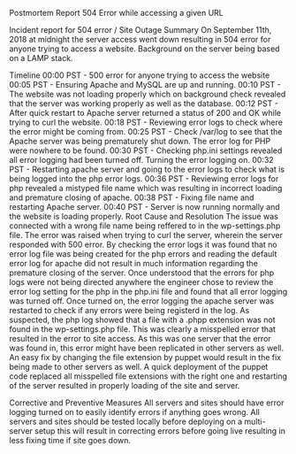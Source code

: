 Postmortem Report
504 Error while accessing a given URL

Incident report for 504 error / Site Outage
Summary
On September 11th, 2018 at midnight the server access went down resulting in 504 error for anyone trying to access a website. Background on the server being based on a LAMP stack.

Timeline
00:00 PST - 500 error for anyone trying to access the website
00:05 PST - Ensuring Apache and MySQL are up and running.
00:10 PST - The website was not loading properly which on background check revealed that the server was working properly as well as the database.
00:12 PST - After quick restart to Apache server returned a status of 200 and OK while trying to curl the website.
00:18 PST - Reviewing error logs to check where the error might be coming from.
00:25 PST - Check /var/log to see that the Apache server was being prematurely shut down. The error log for PHP were nowhere to be found.
00:30 PST - Checking php.ini settings revealed all error logging had been turned off. Turning the error logging on.
00:32 PST - Restarting apache server and going to the error logs to check what is being logged into the php error logs.
00:36 PST - Reviewing error logs for php revealed a mistyped file name which was resulting in incorrect loading and premature closing of apache.
00:38 PST - Fixing file name and restarting Apache server.
00:40 PST - Server is now running normally and the website is loading properly.
Root Cause and Resolution
The issue was connected with a wrong file name being reffered to in the wp-settings.php file. The error was raised when trying to curl the server, wherein the server responded with 500 error. By checking the error logs it was found that no error log file was being created for the php errors and reading the default error log for apache did not result in much information regarding the premature closing of the server. Once understood that the errors for php logs were not being directed anywhere the engineer chose to review the error log setting for the php in the php.ini file and found that all error logging was turned off. Once turned on, the error logging the apache server was restarted to check if any errors were being registerd in the log. As suspected, the php log showed that a file with a .phpp extension was not found in the wp-settings.php file. This was clearly a misspelled error that resulted in the error to site access. As this was one server that the error was found in, this error might have been replicated in other servers as well. An easy fix by changing the file extension by puppet would result in the fix being made to other servers as well. A quick deployment of the puppet code replaced all misspelled file extensions with the right one and restarting of the server resulted in properly loading of the site and server.

Corrective and Preventive Measures
All servers and sites should have error logging turned on to easily identify errors if anything goes wrong.
All servers and sites should be tested locally before deploying on a multi-server setup this will result in correcting errors before going live resulting in less fixing time if site goes down.


